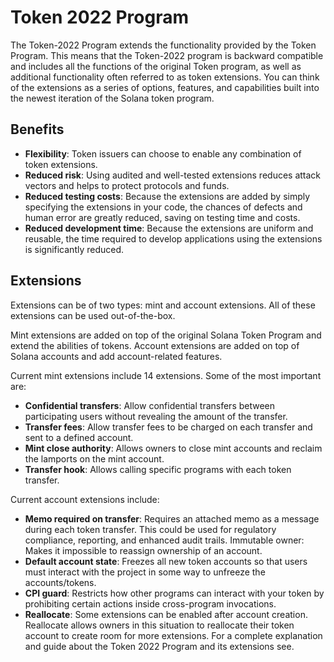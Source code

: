 # Token 2022 Program

The Token-2022 Program extends the functionality provided by the Token Program. This means that the Token-2022 program is backward compatible and includes all the functions of the original Token program, as well as additional functionality often referred to as token extensions. You can think of the extensions as a series of options, features, and capabilities built into the newest iteration of the Solana token program.

## Benefits

- **Flexibility**: Token issuers can choose to enable any combination of token extensions.
- **Reduced risk**: Using audited and well-tested extensions reduces attack vectors and helps to protect protocols and funds.
- **Reduced testing costs**: Because the extensions are added by simply specifying the extensions in your code, the chances of defects and human error are greatly reduced, saving on testing time and costs.
- **Reduced development time**: Because the extensions are uniform and reusable, the time required to develop applications using the extensions is significantly reduced.


## Extensions

Extensions can be of two types: mint and account extensions. All of these extensions can be used out-of-the-box.

Mint extensions are added on top of the original Solana Token Program and extend the abilities of tokens. Account extensions are added on top of Solana accounts and add account-related features.

Current mint extensions include 14 extensions. Some of the most important are:

- **Confidential transfers**: Allow confidential transfers between participating users without revealing the amount of the transfer.
- **Transfer fees**: Allow transfer fees to be charged on each transfer and sent to a defined account.
- **Mint close authority**: Allows owners to close mint accounts and reclaim the lamports on the mint account.
- **Transfer hook**: Allows calling specific programs with each token transfer.

Current account extensions include:

- **Memo required on transfer**: Requires an attached memo as a message during each token transfer. This could be used for regulatory compliance, reporting, and enhanced audit trails. Immutable owner: Makes it impossible to reassign ownership of an account.
- **Default account state**: Freezes all new token accounts so that users must interact with the project in some way to unfreeze the accounts/tokens.
- **CPI guard**: Restricts how other programs can interact with your token by prohibiting certain actions inside cross-program invocations.
- **Reallocate**: Some extensions can be enabled after account creation. Reallocate allows owners in this situation to reallocate their token account to create room for more extensions.
For a complete explanation and guide about the Token 2022 Program and its extensions see.

